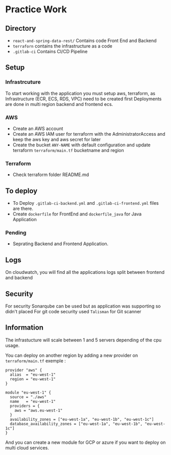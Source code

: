 # Practice Work 

## Directory

- `react-and-spring-data-rest/` Contains code Front End and Backend
- `terraforn` contains the infrastructure as a code
- `.gitlab-ci` Contains CI/CD Pipeline

## Setup
### Infrastrcuture
To start working with the application you must setup aws, terraform, as Infrastructure (ECR, ECS, RDS, VPC) need to be created first
Deployments are done in multi region backend and frontend ecs.

### AWS
- Create an AWS account
- Create an AWS IAM user for terraform with the AdministratorAccess and keep the aws key and aws secret for later
- Create the bucket `ANY-NAME` with default configuration and update terraform `terraform/main.tf` bucketname and region

### Terraform
- Check terraform folder README.md

## To deploy
- To Deploy `.gitlab-ci-backend.yml` and `.gitlab-ci-frontend.yml` files are there.
- Create `dockerfile` for FrontEnd and `dockerfile_java` for Java Application

### Pending
- Seprating Backend and Frontend Application.

## Logs
On cloudwatch, you will find all the applications logs split between frontend and backend

## Security
For security Sonarqube can be used but as application was supporting so didn't placed
For git code security used `Talisman` for Git scanner

## Information
The infrastucture will scale between 1 and 5 servers depending of the cpu usage. 

You can deploy on another region by adding a new provider on `terraform/main.tf` exemple :
```
provider "aws" {
  alias  = "eu-west-1"
  region = "eu-west-1"
}

module "eu-west-1" {
  source = "./aws"
  name   = "eu-west-1"
  providers = {
    aws = "aws.eu-west-1"
  }
  availability_zones = ["eu-west-1a", "eu-west-1b", "eu-west-1c"]
  database_availability_zones = ["eu-west-1a", "eu-west-1b", "eu-west-1c"]
}
```

And you can create a new module for GCP or azure if you want to deploy on multi cloud services.
